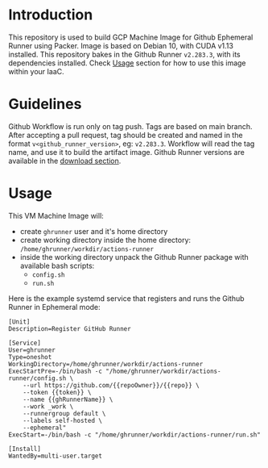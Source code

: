 # Introduction

This repository is used to build GCP Machine Image for Github Ephemeral Runner using Packer. Image is based on Debian 10, with CUDA v1.13 installed. This repository bakes in the Github Runner `v2.283.3`, with its dependencies installed. Check [Usage](#usage) section for how to use this image within your IaaC.

# Guidelines

Github Workflow is run only on tag push. Tags are based on main branch. After accepting a pull request, tag should be created and named in the format `v<github_runner_version>`, eg: `v2.283.3`. Workflow will read the tag name, and use it to build the artifact image. Github Runner versions are available in the [download section](https://github.com/actions/runner/releases).

# Usage

This VM Machine Image will:
- create `ghrunner` user and it's home directory
- create working directory inside the home directory: `/home/ghrunner/workdir/actions-runner`
- inside the working directory unpack the Github Runner package with available bash scripts:
    - `config.sh`
    - `run.sh`

Here is the example systemd service that registers and runs the Github Runner in Ephemeral mode:
```
[Unit]
Description=Register GitHub Runner

[Service]
User=ghrunner
Type=oneshot
WorkingDirectory=/home/ghrunner/workdir/actions-runner
ExecStartPre=-/bin/bash -c "/home/ghrunner/workdir/actions-runner/config.sh \
    --url https://github.com/{{repoOwner}}/{{repo}} \
    --token {{token}} \
    --name {{ghRunnerName}} \
    --work _work \
    --runnergroup default \
    --labels self-hosted \
    --ephemeral"
ExecStart=-/bin/bash -c "/home/ghrunner/workdir/actions-runner/run.sh"

[Install]
WantedBy=multi-user.target
```